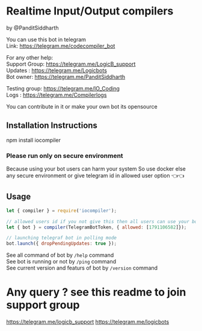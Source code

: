 # Realtime Input/Output compilers  
by @PanditSiddharth  

You can use this bot in telegram  
Link: https://telegram.me/codecompiler_bot  

For any other help:  
Support Group: https://telegram.me/LogicB_support  
Updates : https://telegram.me/Logicbots  
Bot owner: https://telegram.me/PanditSiddharth  

Testing group: https://telegram.me/IO_Coding  
Logs : https://telegram.me/Compilerlogs  

You can contribute in it or make your own bot its opensource

## Installation Instructions
npm install iocompiler

### Please run only on secure environment 
Because using your bot users can harm your system 
So use docker else any secure environment or give telegram id in allowed user option     👈👈

## Usage 

```js
let { compiler } = require('iocompiler');

// allowed users id if you not give this then all users can use your bot
let { bot } = compiler(TelegramBotToken, { allowed: [1791106582]});

// launching telegraf bot in polling mode
bot.launch({ dropPendingUpdates: true });
```

See all command of bot by `/help` command  
See bot is running or not by `/ping` command  
See current version and featurs of bot by `/version` command  

# Any query ? see this readme to join support group

https://telegram.me/logicb_support
https://telegram.me/logicbots
